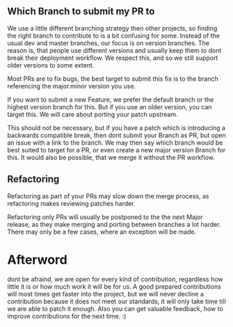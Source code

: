 ## Which Branch to submit my PR to

We use a little different branching strategy then other projects, so finding the right branch to contribute to is a bit confusing for some.
Instead of the usual dev and master branches, our focus is on version branches. The reason is, that people use different versions and usually
keep them to dont break their deployment workflow. We respect this, and so we still support older versions to some extent.

Most PRs are to fix bugs, the best target to submit this fix is to the branch referencing the major.minor version you use.

If you want to submit a new Feature, we prefer the default branch or the highest version branch for this.
But if you use an older version, you can target this. We will care about porting your patch upstream.

This should not be necessary, but if you have a patch which is introducing a backwards compatible break,
then dont submit your Branch as PR, but open an issue with a link to the branch.
We may then say which branch would be best suited to target for a PR,
or even create a new major version Branch for this.
It would also be possible, that we merge it without the PR workflow.


## Refactoring

Refactoring as part of your PRs may slow down the merge process, as refactoring makes reviewing patches harder.

Refactoring only PRs will usually be postponed to the the next Major release, as they make merging and porting
between branches a lot harder.
There may only be a few cases, where an exception will be made.



# Afterword

dont be afraind, we are open for every kind of contribution, regardless how little it is or how much work it will be for us.
A good prepared contributions will most times get faster into the project, but we will never decline a contribution because
it does not meet our standards, it will only take time till we are able to patch it enough.
Also you can get valuable feedback, how to improve contributions for the next time. :)

